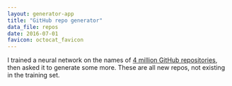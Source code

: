 ```yaml
---
layout: generator-app
title: "GitHub repo generator"
data_file: repos
date: 2016-07-01
favicon: octocat_favicon
---
```


I trained a neural network on the names of [4 million GitHub repositories](https://github.com/colinmorris/reponames-dataset), then asked it to generate some more. These are all new repos, not existing in the training set.
